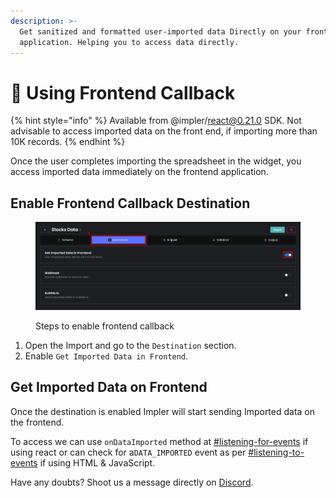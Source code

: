 ```yaml
---
description: >-
  Get sanitized and formatted user-imported data Directly on your frontend
  application. Helping you to access data directly.
---
```


# 💠 Using Frontend Callback

{% hint style="info" %}
Available from @impler/react@0.21.0 SDK. Not advisable to access imported data on the front end, if importing more than 10K records.
{% endhint %}

Once the user completes importing the spreadsheet in the widget, you access imported data immediately on the frontend application.

## Enable Frontend Callback Destination

<figure><img src="../.gitbook/assets/image (42).png" alt=""><figcaption><p>Steps to enable frontend callback </p></figcaption></figure>

1. Open the Import and go to the `Destination` section.
2. Enable `Get Imported Data in Frontend`.

## Get Imported Data on Frontend

Once the destination is enabled Impler will start sending Imported data on the frontend.

To access we can use `onDataImported` method at [#listening-for-events](../widget/react-embed.md#listening-for-events "mention") if using react or can check for a`DATA_IMPORTED` event as per [#listening-to-events](../widget/iframe-embed.md#listening-to-events "mention") if using HTML & JavaScript.

Have any doubts? Shoot us a message directly on [Discord](https://discord.impler.io).
